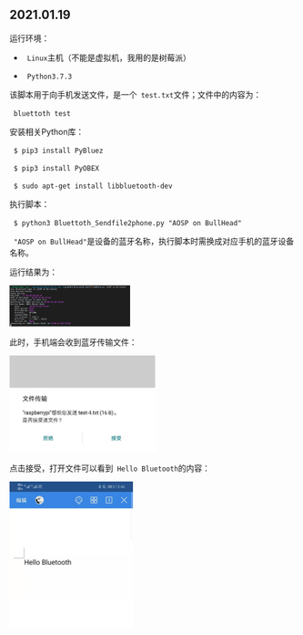 ## 2021.01.19
运行环境：

* ` Linux`主机（不能是虚拟机，我用的是树莓派）

* ` Python3.7.3`

该脚本用于向手机发送文件，是一个` test.txt`文件；文件中的内容为：

` bluettoth test`   

安装相关Python库：

` $ pip3 install PyBluez`

` $ pip3 install PyOBEX`

` $ sudo apt-get install libbluetooth-dev`

执行脚本：

` $ python3 Bluettoth_Sendfile2phone.py "AOSP on BullHead"`

` "AOSP on BullHead"`是设备的蓝牙名称，执行脚本时需换成对应手机的蓝牙设备名称。

运行结果为：

<img src="https://github.com/Yinke7/Python/blob/main/Bluetooth/Image/execute%20script.jpg" style="zoom:25%;" />

此时，手机端会收到蓝牙传输文件：

<img src="https://github.com/Yinke7/Python/blob/main/Bluetooth/Image/recieve%20request.jpg" style="zoom:25%;" />

点击接受，打开文件可以看到` Hello Bluetooth`的内容：

<img src="https://github.com/Yinke7/Python/blob/main/Bluetooth/Image/context.jpg" style="zoom:25%;" />

